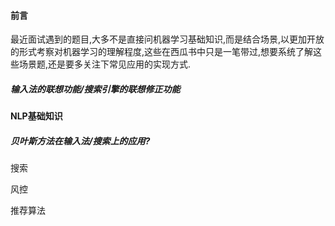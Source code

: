 #### 前言

​	最近面试遇到的题目,大多不是直接问机器学习基础知识,而是结合场景,以更加开放的形式考察对机器学习的理解程度,这些在西瓜书中只是一笔带过,想要系统了解这些场景题,还是要多关注下常见应用的实现方式.

##### 输入法的联想功能/搜索引擎的联想修正功能

#### NLP基础知识

##### 贝叶斯方法在输入法/搜索上的应用?





搜索

风控

推荐算法